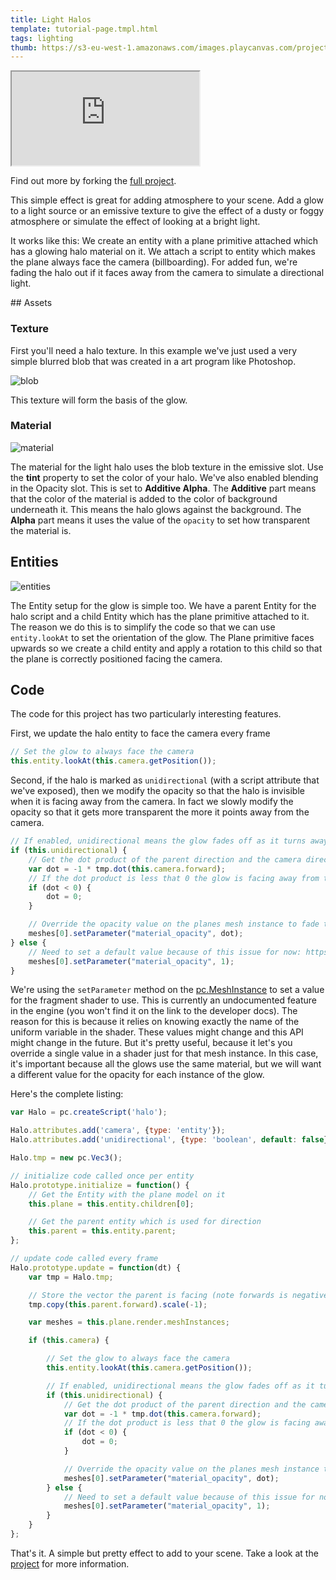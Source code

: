 ```yaml
---
title: Light Halos
template: tutorial-page.tmpl.html
tags: lighting
thumb: https://s3-eu-west-1.amazonaws.com/images.playcanvas.com/projects/12/406040/2TX0AO-image-75.jpg
---
```


<iframe src="https://playcanv.as/p/rnIUbXws/"></iframe>

Find out more by forking the [full project][4].

This simple effect is great for adding atmosphere to your scene. Add a glow to a light source or an emissive texture to give the effect of a dusty or foggy atmosphere or simulate the effect of looking at a bright light.

It works like this: We create an entity with a plane primitive attached which has a glowing halo material on it. We attach a script to entity which makes the plane always face the camera (billboarding). For added fun, we're fading the halo out if it faces away from the camera to simulate a directional light.

## Assets

### Texture

First you'll need a halo texture. In this example we've just used a very simple blurred blob that was created in a art program like Photoshop.

![blob][1]

This texture will form the basis of the glow.

### Material

![material][2]

The material for the light halo uses the blob texture in the emissive slot. Use the **tint** property to set the color of your halo. We've also enabled blending in the Opacity slot. This is set to **Additive Alpha**. The **Additive** part means that the color of the material is added to the color of background underneath it. This means the halo glows against the background. The **Alpha** part means it uses the value of the `opacity` to set how transparent the material is.

## Entities

![entities][3]

The Entity setup for the glow is simple too. We have a parent Entity for the halo script and a child Entity which has the plane primitive attached to it. The reason we do this is to simplify the code so that we can use `entity.lookAt` to set the orientation of the glow. The Plane primitive faces upwards so we create a child entity and apply a rotation to this child so that the plane is correctly positioned facing the camera.

## Code

The code for this project has two particularly interesting features.

First, we update the halo entity to face the camera every frame

```javascript
// Set the glow to always face the camera
this.entity.lookAt(this.camera.getPosition());
```

Second, if the halo is marked as `unidirectional` (with a script attribute that we've exposed), then we modify the opacity so that the halo is invisible when it is facing away from the camera. In fact we slowly modify the opacity so that it gets more transparent the more it points away from the camera.

```javascript
// If enabled, unidirectional means the glow fades off as it turns away from the camera
if (this.unidirectional) {
    // Get the dot product of the parent direction and the camera direction
    var dot = -1 * tmp.dot(this.camera.forward);
    // If the dot product is less that 0 the glow is facing away from the camera
    if (dot < 0) {
        dot = 0;
    }

    // Override the opacity value on the planes mesh instance to fade to zero as the glow turns away from the camera
    meshes[0].setParameter("material_opacity", dot);
} else {
    // Need to set a default value because of this issue for now: https://github.com/playcanvas/engine/issues/453
    meshes[0].setParameter("material_opacity", 1);
}
```

We're using the `setParameter` method on the [pc.MeshInstance][5] to set a value for the fragment shader to use. This is currently an undocumented feature in the engine (you won't find it on the link to the developer docs). The reason for this is because it relies on knowing exactly the name of the uniform variable in the shader. These values might change and this API might change in the future. But it's pretty useful, because it let's you override a single value in a shader just for that mesh instance. In this case, it's important because all the glows use the same material, but we will want a different value for the opacity for each instance of the glow.

Here's the complete listing:

```javascript
var Halo = pc.createScript('halo');

Halo.attributes.add('camera', {type: 'entity'});
Halo.attributes.add('unidirectional', {type: 'boolean', default: false});

Halo.tmp = new pc.Vec3();

// initialize code called once per entity
Halo.prototype.initialize = function() {
    // Get the Entity with the plane model on it
    this.plane = this.entity.children[0];

    // Get the parent entity which is used for direction
    this.parent = this.entity.parent;
};

// update code called every frame
Halo.prototype.update = function(dt) {
    var tmp = Halo.tmp;

    // Store the vector the parent is facing (note forwards is negative z)
    tmp.copy(this.parent.forward).scale(-1);

    var meshes = this.plane.render.meshInstances;

    if (this.camera) {

        // Set the glow to always face the camera
        this.entity.lookAt(this.camera.getPosition());

        // If enabled, unidirectional means the glow fades off as it turns away from the camera
        if (this.unidirectional) {
            // Get the dot product of the parent direction and the camera direction
            var dot = -1 * tmp.dot(this.camera.forward);
            // If the dot product is less that 0 the glow is facing away from the camera
            if (dot < 0) {
                dot = 0;
            }

            // Override the opacity value on the planes mesh instance to fade to zero as the glow turns away from the camera
            meshes[0].setParameter("material_opacity", dot);
        } else {
            // Need to set a default value because of this issue for now: https://github.com/playcanvas/engine/issues/453
            meshes[0].setParameter("material_opacity", 1);
        }
    }
};
```

That's it. A simple but pretty effect to add to your scene. Take a look at the [project][4] for more information.

[1]: /images/tutorials/intermediate/light-halos/blob.jpg
[2]: /images/tutorials/intermediate/light-halos/material.jpg
[3]: /images/tutorials/intermediate/light-halos/entity-setup.jpg
[4]: https://playcanvas.com/project/406040
[5]: /api/pc.MeshInstance.html
